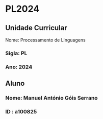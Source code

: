 # PL2024

## Unidade Curricular

Nome: Processamento de Linguagens
### Sigla: PL
### Ano: 2024

## Aluno

### Nome: Manuel António Góis Serrano
### ID : a100825

